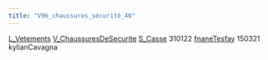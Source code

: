 ```yaml
---
title: "V96_chaussures_sécurité_46"
---
```


[L_Vetements](notes/equipements/L_Vetements.md) [V_ChaussuresDeSecurite](notes/equipements/vetements/V_ChaussuresDeSecurite.md) [S_Casse](notes/statut/S_Casse.md) 310122 [fnaneTesfay](notes/utilisateurs/beneficiaires/fnaneTesfay.md)
150321 kylianCavagna